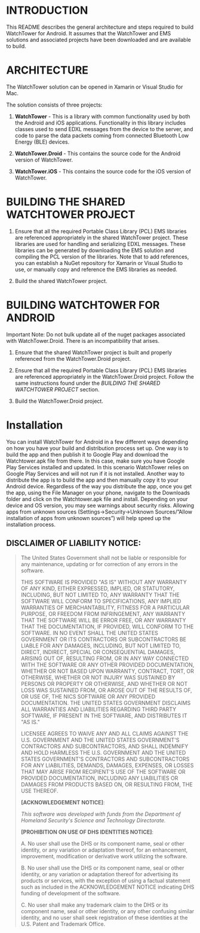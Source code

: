 # INTRODUCTION

This README describes the general architecture and steps required to build WatchTower for Android.  It assumes that the WatchTower and EMS solutions and associated projects have been downloaded and are available to build.



# ARCHITECTURE

The WatchTower solution can be opened in Xamarin or Visual Studio for Mac.  

The solution consists of three projects:

1.  **WatchTower** - This is a library with common functionality used by both the Android and iOS applications.  Functionality in this library includes classes used to send EDXL messages from the device to the server, and code to parse the data packets coming from connected Bluetooth Low Energy (BLE) devices.

2.  **WatchTower.Droid** - This contains the source code for the Android version of WatchTower.  

3.  **WatchTower.iOS** - This contains the source code for the iOS version of WatchTower.



# BUILDING THE SHARED WATCHTOWER PROJECT

1. Ensure that all the required Portable Class Library (PCL) EMS libraries are referenced appropriately in the shared WatchTower project.  These libraries are used for handling and serializing EDXL messages.  These libraries can be generated by downloading the EMS solution and compiling the PCL version of the libraries.  Note that to add references, you can establish a NuGet repository for Xamarin or Visual Studio to use, or manually copy and reference the EMS libraries as needed.

2. Build the shared WatchTower project.



# BUILDING WATCHTOWER FOR ANDROID

Important Note: Do not bulk update all of the nuget packages associated with WatchTower.Droid.  There is an incompatibility that arises.

1.  Ensure that the shared WatchTower project is built and properly referenced from the WatchTower.Droid project.

2. Ensure that all the required Portable Class Library (PCL) EMS libraries are referenced appropriately in the WatchTower.Droid project.
Follow the same instructions found under the *BUILDING THE SHARED WATCHTOWER PROJECT* section.

3. Build the WatchTower.Droid project.



# Installation

You can install WatchTower for Android in a few different ways depending on how you have your build and distribution process set up.  One way is to build the app and then publish it to Google Play and download the Watchtower.apk file from there.  In this case, make sure you have Google Play Services installed and updated. In this scenario WatchTower relies on Google Play Services and will not run if it is not installed. 
Another way to distribute the app is to build the app and then manually copy it to your Android device.
Regardless of the way you distribute the app, once you get the app, using the File Manager on your phone, navigate to the Downloads folder and click on the Watchtower.apk file and install. Depending on your device and OS version, you may see warnings about security risks.  Allowing apps from unknown sources (Settings->Security->Unknown Sources/”Allow installation of apps from unknown sources”) will help speed up the installation process.

## **DISCLAIMER OF LIABILITY NOTICE**:

                      

> The United States Government shall not be liable or responsible for
> any maintenance, updating or for correction of any errors in the
> software. 
>
> THIS SOFTWARE IS PROVIDED "AS IS" WITHOUT ANY WARRANTY OF ANY KIND,
> EITHER EXPRESSED, IMPLIED, OR STATUTORY, INCLUDING, BUT NOT LIMITED
> TO, ANY WARRANTY THAT THE SOFTWARE WILL CONFORM TO SPECIFICATIONS, ANY
> IMPLIED WARRANTIES OF MERCHANTABILITY, FITNESS FOR A PARTICULAR
> PURPOSE, OR FREEDOM FROM INFRINGEMENT, ANY WARRANTY THAT THE SOFTWARE
> WILL BE ERROR FREE, OR ANY WARRANTY THAT THE DOCUMENTATION, IF
> PROVIDED, WILL CONFORM TO THE SOFTWARE.  IN NO EVENT SHALL THE UNITED
> STATES GOVERNMENT OR ITS CONTRACTORS OR SUBCONTRACTORS BE LIABLE FOR
> ANY DAMAGES, INCLUDING, BUT NOT LIMITED TO, DIRECT, INDIRECT, SPECIAL
> OR CONSEQUENTIAL DAMAGES, ARISING OUT OF, RESULTING FROM, OR IN ANY
> WAY CONNECTED WITH THE SOFTWARE OR ANY OTHER PROVIDED DOCUMENTATION,
> WHETHER OR NOT BASED UPON WARRANTY, CONTRACT, TORT, OR OTHERWISE,
> WHETHER OR NOT INJURY WAS SUSTAINED BY PERSONS OR PROPERTY OR
> OTHERWISE, AND WHETHER OR NOT LOSS WAS SUSTAINED FROM, OR AROSE OUT OF
> THE RESULTS OF, OR USE OF, THE NICS SOFTWARE OR ANY PROVIDED
> DOCUMENTATION. THE UNITED STATES GOVERNMENT DISCLAIMS ALL WARRANTIES
> AND LIABILITIES REGARDING THIRD PARTY SOFTWARE, IF PRESENT IN THE
> SOFTWARE, AND DISTRIBUTES IT "AS IS."
>
>            
>
> LICENSEE AGREES TO WAIVE ANY AND ALL CLAIMS AGAINST THE U.S.
> GOVERNMENT AND THE UNITED STATES GOVERNMENT'S CONTRACTORS AND
> SUBCONTRACTORS, AND SHALL INDEMNIFY AND HOLD HARMLESS THE U.S.
> GOVERNMENT AND THE UNITED STATES GOVERNMENT'S CONTRACTORS AND
> SUBCONTRACTORS FOR ANY LIABILITIES, DEMANDS, DAMAGES, EXPENSES, OR
> LOSSES THAT MAY ARISE FROM RECIPIENT'S USE OF THE SOFTWARE OR PROVIDED
> DOCUMENTATION, INCLUDING ANY LIABILITIES OR DAMAGES FROM PRODUCTS
> BASED ON, OR RESULTING FROM, THE USE THEREOF.
>
> **[ACKNOWLEDGEMENT NOTICE]**:
>
> *This software was developed with funds from the Department of
> Homeland Security's Science and Technology Directorate.* 
>
> **[PROHIBITION ON USE OF DHS IDENTITIES NOTICE]**:
>
> A.  No user shall use the DHS or its component name, seal or other
> identity, or any variation or adaptation thereof, for an enhancement,
> improvement, modification or derivative work utilizing the software.
>
> B.  No user shall use the DHS or its component name, seal or other
> identity, or any variation or adaptation thereof for advertising its
> products or services, with the exception of using a factual statement
> such as included in the ACKNOWLEDGEMENT NOTICE indicating DHS funding
> of development of the software.           
>
> C.  No user shall make any trademark claim to the DHS or its component
> name, seal or other identity, or any other confusing similar identity,
> and no user shall seek registration of these identities at the U.S.
> Patent and Trademark Office.